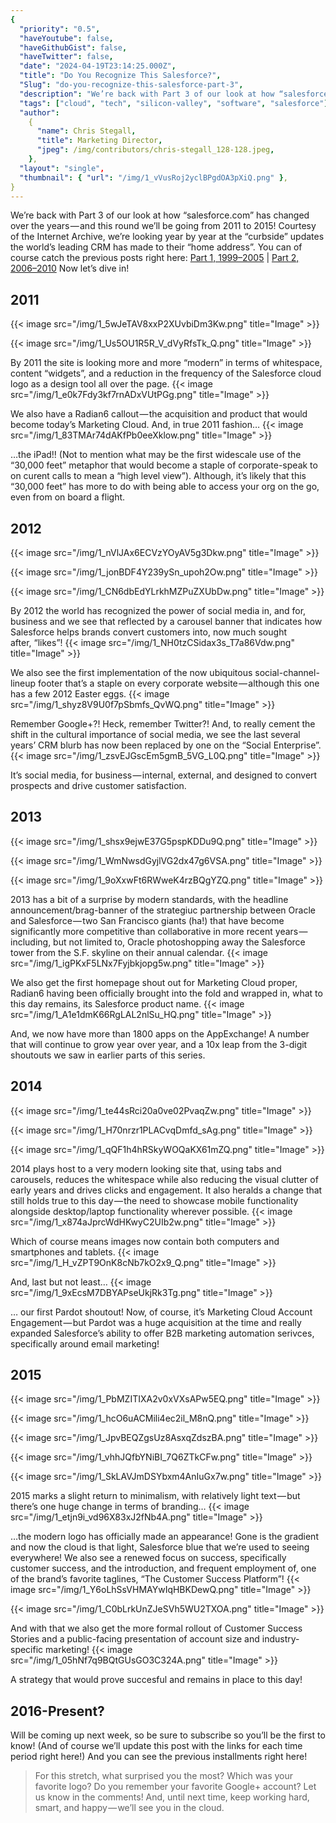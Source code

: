 ```yaml
---
{
  "priority": "0.5",
  "haveYoutube": false,
  "haveGithubGist": false,
  "haveTwitter": false,
  "date": "2024-04-19T23:14:25.000Z",
  "title": "Do You Recognize This Salesforce?",
  "Slug": "do-you-recognize-this-salesforce-part-3",
  "description": "We’re back with Part 3 of our look at how “salesforce.com” has changed over the years — and this round we’ll be going from 2011 to 2015! Courtesy of the Internet Archive, we’re looking year by year at the “curbside” updates the world’s leading CRM has made to their “home address”..",
  "tags": ["cloud", "tech", "silicon-valley", "software", "salesforce"],
  "author":
    {
      "name": Chris Stegall,
      "title": Marketing Director,
      "jpeg": /img/contributors/chris-stegall_128-128.jpeg,
    },
  "layout": "single",
  "thumbnail": { "url": "/img/1_vVusRoj2yclBPgdOA3pXiQ.png" },
}
---
```


We’re back with Part 3 of our look at how “salesforce.com” has changed over the years — and this round we’ll be going from 2011 to 2015! Courtesy of the Internet Archive, we’re looking year by year at the “curbside” updates the world’s leading CRM has made to their “home address”.
You can of course catch the previous posts right here:
[Part 1, 1999–2005](https://medium.com/creme-de-la-crm/do-you-recognize-this-salesforce-d86565486686) | [Part 2, 2006–2010](https://medium.com/creme-de-la-crm/do-you-recognize-this-salesforce-8a149fd84b4b)
Now let’s dive in!

## 2011

{{< image src="/img/1_5wJeTAV8xxP2XUvbiDm3Kw.png" title="Image" >}}

{{< image src="/img/1_Us5OU1R5R_V_dVyRfsTk_Q.png" title="Image" >}}

By 2011 the site is looking more and more “modern” in terms of whitespace, content “widgets”, and a reduction in the frequency of the Salesforce cloud logo as a design tool all over the page.
{{< image src="/img/1_e0k7Fdy3kf7rnADxVUtPGg.png" title="Image" >}}

We also have a Radian6 callout — the acquisition and product that would become today’s Marketing Cloud.
And, in true 2011 fashion…
{{< image src="/img/1_83TMAr74dAKfPb0eeXklow.png" title="Image" >}}

…the iPad!! (Not to mention what may be the first widescale use of the “30,000 feet” metaphor that would become a staple of corporate-speak to on curent calls to mean a “high level view”). Although, it’s likely that this “30,000 feet” has more to do with being able to access your org on the go, even from on board a flight.

## 2012

{{< image src="/img/1_nVlJAx6ECVzYOyAV5g3Dkw.png" title="Image" >}}

{{< image src="/img/1_jonBDF4Y239ySn_upoh2Ow.png" title="Image" >}}

{{< image src="/img/1_CN6dbEdYLrkhMZPuZXUbDw.png" title="Image" >}}

By 2012 the world has recognized the power of social media in, and for, business and we see that reflected by a carousel banner that indicates how Salesforce helps brands convert customers into, now much sought after, “likes”!
{{< image src="/img/1_NH0tzCSidax3s_T7a86Vdw.png" title="Image" >}}

We also see the first implementation of the now ubiquitous social-channel-lineup footer that’s a staple on every corporate website — although this one has a few 2012 Easter eggs.
{{< image src="/img/1_shyz8V9U0f7pSbmfs_QvWQ.png" title="Image" >}}

Remember Google+?! Heck, remember Twitter?!
And, to really cement the shift in the cultural importance of social media, we see the last several years’ CRM blurb has now been replaced by one on the “Social Enterprise”.
{{< image src="/img/1_zsvEJGscEm5gmB_5VG_L0Q.png" title="Image" >}}

It’s social media, for business — internal, external, and designed to convert prospects and drive customer satisfaction.

## 2013

{{< image src="/img/1_shsx9ejwE37G5pspKDDu9Q.png" title="Image" >}}

{{< image src="/img/1_WmNwsdGyjlVG2dx47g6VSA.png" title="Image" >}}

{{< image src="/img/1_9oXxwFt6RWweK4rzBQgYZQ.png" title="Image" >}}

2013 has a bit of a surprise by modern standards, with the headline announcement/brag-banner of the strategiuc partnership between Oracle and Salesforce — two San Francisco giants (ha!) that have become significantly more competitive than collaborative in more recent years — including, but not limited to, Oracle photoshopping away the Salesforce tower from the S.F. skyline on their annual calendar.
{{< image src="/img/1_igPKxF5LNx7Fyjbkjopg5w.png" title="Image" >}}

We also get the first homepage shout out for Marketing Cloud proper, Radian6 having been officially brought into the fold and wrapped in, what to this day remains, its Salesforce product name.
{{< image src="/img/1_A1e1dmK66RgLAL2nlSu_HQ.png" title="Image" >}}

And, we now have more than 1800 apps on the AppExchange! A number that will continue to grow year over year, and a 10x leap from the 3-digit shoutouts we saw in earlier parts of this series.

## 2014

{{< image src="/img/1_te44sRci20a0ve02PvaqZw.png" title="Image" >}}

{{< image src="/img/1_H70nrzr1PLACvqDmfd_sAg.png" title="Image" >}}

{{< image src="/img/1_qQF1h4hRSkyWOQaKX61mZQ.png" title="Image" >}}

2014 plays host to a very modern looking site that, using tabs and carousels, reduces the whitespace while also reducing the visual clutter of early years and drives clicks and engagement. It also heralds a change that still holds true to this day — the need to showcase mobile functionality alongside desktop/laptop functionality wherever possible.
{{< image src="/img/1_x874aJprcWdHKwyC2UIb2w.png" title="Image" >}}

Which of course means images now contain both computers and smartphones and tablets.
{{< image src="/img/1_H_vZPT9OnK8cNb7kO2x9_Q.png" title="Image" >}}

And, last but not least…
{{< image src="/img/1_9xEcsM7DBYAPseUkjRk3Tg.png" title="Image" >}}

… our first Pardot shoutout! Now, of course, it’s Marketing Cloud Account Engagement — but Pardot was a huge acquisition at the time and really expanded Salesforce’s ability to offer B2B marketing automation serivces, specifically around email marketing!

## 2015

{{< image src="/img/1_PbMZITIXA2v0xVXsAPw5EQ.png" title="Image" >}}

{{< image src="/img/1_hcO6uACMili4ec2il_M8nQ.png" title="Image" >}}

{{< image src="/img/1_JpvBEQZgsUz8AsxqZdszBA.png" title="Image" >}}

{{< image src="/img/1_vhhJQfbYNiBI_7Q6ZTkCFw.png" title="Image" >}}

{{< image src="/img/1_SkLAVJmDSYbxm4AnIuGx7w.png" title="Image" >}}

2015 marks a slight return to minimalism, with relatively light text — but there’s one huge change in terms of branding…
{{< image src="/img/1_etjn9i_vd96X83xJ2fNb4A.png" title="Image" >}}

…the modern logo has officially made an appearance! Gone is the gradient and now the cloud is that light, Salesforce blue that we’re used to seeing everywhere! We also see a renewed focus on success, specifically customer success, and the introduction, and frequent employment of, one of the brand’s favorite taglines, “The Customer Success Platform”!
{{< image src="/img/1_Y6oLhSsVHMAYwIqHBKDewQ.png" title="Image" >}}

{{< image src="/img/1_C0bLrkUnZJeSVh5WU2TXOA.png" title="Image" >}}

And with that we also get the more formal rollout of Customer Success Stories and a public-facing presentation of account size and industry-specific marketing!
{{< image src="/img/1_05hNf7q9BQtGUsGO3C324A.png" title="Image" >}}

A strategy that would prove succesful and remains in place to this day!

## 2016-Present?

Will be coming up next week, so be sure to subscribe so you’ll be the first to know! (And of course we’ll update this post with the links for each time period right here!)
And you can see the previous installments right here!

> [](https://medium.com/creme-de-la-crm/do-you-recognize-this-salesforce-d86565486686)

> [](https://medium.com/creme-de-la-crm/do-you-recognize-this-salesforce-8a149fd84b4b)
> For this stretch, what surprised you the most? Which was your favorite logo? Do you remember your favorite Google+ account? Let us know in the comments!
> And, until next time, keep working hard, smart, and happy — we’ll see you in the cloud.
